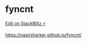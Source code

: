 # fyncnt

[Edit on StackBlitz ⚡️](https://stackblitz.com/edit/fyncnt)

https://nasirsharker.github.io/fyncnt/

